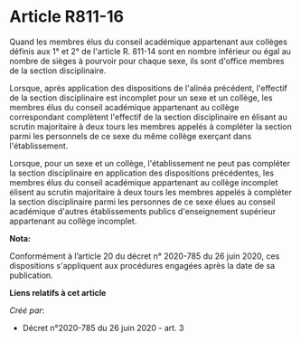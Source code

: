 # Article R811-16

Quand les membres élus du conseil académique appartenant aux collèges définis aux 1° et 2° de l'article R. 811-14 sont en
nombre inférieur ou égal au nombre de sièges à pourvoir pour chaque sexe, ils sont d'office membres de la section
disciplinaire.

Lorsque, après application des dispositions de l'alinéa précédent, l'effectif de la section disciplinaire est incomplet pour
un sexe et un collège, les membres élus du conseil académique appartenant au collège correspondant complètent l'effectif de
la section disciplinaire en élisant au scrutin majoritaire à deux tours les membres appelés à compléter la section parmi les
personnels de ce sexe du même collège exerçant dans l'établissement.

Lorsque, pour un sexe et un collège, l'établissement ne peut pas compléter la section disciplinaire en application des
dispositions précédentes, les membres élus du conseil académique appartenant au collège incomplet élisent au scrutin
majoritaire à deux tours les membres appelés à compléter la section disciplinaire parmi les personnes de ce sexe élues au
conseil académique d'autres établissements publics d'enseignement supérieur appartenant au collège incomplet.

**Nota:**

Conformément à l’article 20 du décret n° 2020-785 du 26 juin 2020, ces dispositions s'appliquent aux procédures engagées
après la date de sa publication.

**Liens relatifs à cet article**

_Créé par_:

  - Décret n°2020-785 du 26 juin 2020 - art. 3
